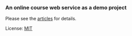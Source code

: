 ### An online course web service as a demo project

Please see the [articles](https://github.com/teaualune/ithome-ironman-2016) for details.

License: [MIT](https://opensource.org/licenses/MIT)

